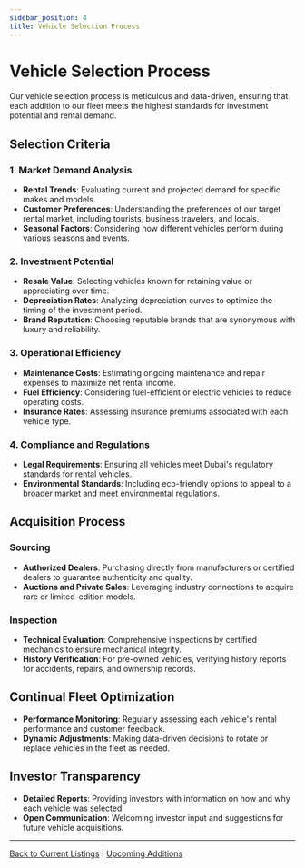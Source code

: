```yaml
---
sidebar_position: 4
title: Vehicle Selection Process
---
```


# Vehicle Selection Process

Our vehicle selection process is meticulous and data-driven, ensuring that each addition to our fleet meets the highest standards for investment potential and rental demand.

## Selection Criteria

### 1. **Market Demand Analysis**

- **Rental Trends**: Evaluating current and projected demand for specific makes and models.
- **Customer Preferences**: Understanding the preferences of our target rental market, including tourists, business travelers, and locals.
- **Seasonal Factors**: Considering how different vehicles perform during various seasons and events.

### 2. **Investment Potential**

- **Resale Value**: Selecting vehicles known for retaining value or appreciating over time.
- **Depreciation Rates**: Analyzing depreciation curves to optimize the timing of the investment period.
- **Brand Reputation**: Choosing reputable brands that are synonymous with luxury and reliability.

### 3. **Operational Efficiency**

- **Maintenance Costs**: Estimating ongoing maintenance and repair expenses to maximize net rental income.
- **Fuel Efficiency**: Considering fuel-efficient or electric vehicles to reduce operating costs.
- **Insurance Rates**: Assessing insurance premiums associated with each vehicle type.

### 4. **Compliance and Regulations**

- **Legal Requirements**: Ensuring all vehicles meet Dubai's regulatory standards for rental vehicles.
- **Environmental Standards**: Including eco-friendly options to appeal to a broader market and meet environmental regulations.

## Acquisition Process

### **Sourcing**

- **Authorized Dealers**: Purchasing directly from manufacturers or certified dealers to guarantee authenticity and quality.
- **Auctions and Private Sales**: Leveraging industry connections to acquire rare or limited-edition models.

### **Inspection**

- **Technical Evaluation**: Comprehensive inspections by certified mechanics to ensure mechanical integrity.
- **History Verification**: For pre-owned vehicles, verifying history reports for accidents, repairs, and ownership records.

## Continual Fleet Optimization

- **Performance Monitoring**: Regularly assessing each vehicle's rental performance and customer feedback.
- **Dynamic Adjustments**: Making data-driven decisions to rotate or replace vehicles in the fleet as needed.

## Investor Transparency

- **Detailed Reports**: Providing investors with information on how and why each vehicle was selected.
- **Open Communication**: Welcoming investor input and suggestions for future vehicle acquisitions.

---

[Back to Current Listings](./current_listing) | [Upcoming Additions](./upcoming_additions)
